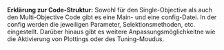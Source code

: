 **Erklärung zur Code-Struktur:**
Sowohl für den Single-Objective als auch den Multi-Objective Code gibt es eine Main- und eine config-Datei. In der config werden die jeweiligen Parameter, Selektionsmethoden, etc. eingestellt. Darüber hinaus gibt es weitere Anpassungsmöglichkeitne wie die Aktivierung von Plottings oder des Tuning-Moudus.
